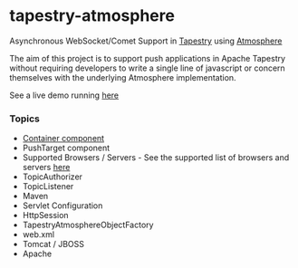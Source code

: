 tapestry-atmosphere
===================

Asynchronous WebSocket/Comet Support in [Tapestry](http://tapestry.apache.org) using [Atmosphere](https://github.com/Atmosphere/atmosphere)

The aim of this project is to support push applications in Apache Tapestry without requiring developers
to write a single line of javascript or concern themselves with the underlying Atmosphere implementation.

See a live demo running [here](http://tapestry-atmosphere.uklance.cloudbees.net)

### Topics

- [Container component](https://github.com/uklance/tapestry-atmosphere/wiki/Container-Component)
- PushTarget component
- Supported Browsers / Servers - See the supported list of browsers and servers [here](https://github.com/Atmosphere/atmosphere/wiki/Supported-WebServers-and-Browsers)
- TopicAuthorizer
- TopicListener
- Maven
- Servlet Configuration
- HttpSession
- TapestryAtmosphereObjectFactory
- web.xml
- Tomcat / JBOSS
- Apache

